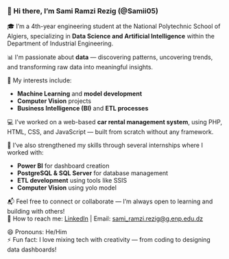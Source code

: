 ### 👋 Hi there, I’m Sami Ramzi Rezig (@Samii05)

🎓 I’m a 4th-year engineering student at the National Polytechnic School of Algiers, specializing in **Data Science and Artificial Intelligence** within the Department of Industrial Engineering.

📊 I'm passionate about **data** — discovering patterns, uncovering trends, and transforming raw data into meaningful insights.

🤖 My interests include:
- **Machine Learning** and **model development**
- **Computer Vision** projects
- **Business Intelligence (BI)** and **ETL processes**

💻 I’ve worked on a web-based **car rental management system**, using PHP, HTML, CSS, and JavaScript — built from scratch without any framework.

🚀 I’ve also strengthened my skills through several internships where I worked with:
- **Power BI** for dashboard creation
- **PostgreSQL & SQL Server** for database management
- **ETL development** using tools like SSIS
- **Computer Vision** using yolo model

📬 Feel free to connect or collaborate — I’m always open to learning and building with others!  
📧 How to reach me: [LinkedIn](www.linkedin.com/in/sami-ramzi-rezig-8ba2b8295) | Email: sami_ramzi.rezig@g.enp.edu.dz

😄 Pronouns: He/Him  
⚡ Fun fact: I love mixing tech with creativity — from coding to designing data dashboards!

<!---
Samii05/Samii05 is a ✨ special ✨ repository because its `README.md` (this file) appears on your GitHub profile.
You can click the Preview link to take a look at your changes.
--->
